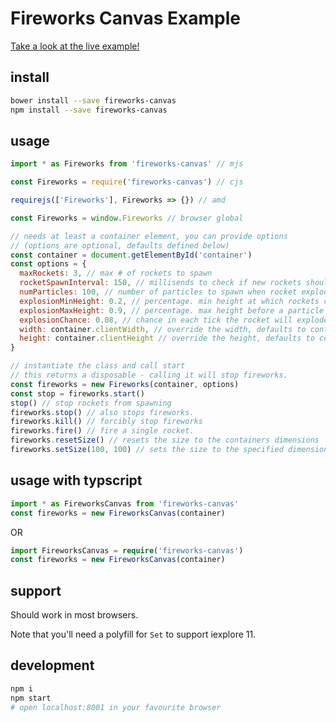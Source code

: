 # Fireworks Canvas Example

[Take a look at the live example!](https://tswaters.github.io/fireworks/)

## install

```sh
bower install --save fireworks-canvas
npm install --save fireworks-canvas
```

## usage

```js
import * as Fireworks from 'fireworks-canvas' // mjs

const Fireworks = require('fireworks-canvas') // cjs

requirejs(['Fireworks'], Fireworks => {}) // amd

const Fireworks = window.Fireworks // browser global

// needs at least a container element, you can provide options
// (options are optional, defaults defined below)
const container = document.getElementById('container')
const options = {
  maxRockets: 3, // max # of rockets to spawn
  rocketSpawnInterval: 150, // millisends to check if new rockets should spawn
  numParticles: 100, // number of particles to spawn when rocket explodes (+0-10)
  explosionMinHeight: 0.2, // percentage. min height at which rockets can explode
  explosionMaxHeight: 0.9, // percentage. max height before a particle is exploded
  explosionChance: 0.08, // chance in each tick the rocket will explode
  width: container.clientWidth, // override the width, defaults to container width
  height: container.clientHeight // override the height, defaults to container height
}

// instantiate the class and call start
// this returns a disposable - calling it will stop fireworks.
const fireworks = new Fireworks(container, options)
const stop = fireworks.start()
stop() // stop rockets from spawning
fireworks.stop() // also stops fireworks.
fireworks.kill() // forcibly stop fireworks
fireworks.fire() // fire a single rocket.
fireworks.resetSize() // resets the size to the containers dimensions
fireworks.setSize(100, 100) // sets the size to the specified dimensions
```

## usage with typscript

```ts
import * as FireworksCanvas from 'fireworks-canvas'
const fireworks = new FireworksCanvas(container)
```

OR

```ts
import FireworksCanvas = require('fireworks-canvas')
const fireworks = new FireworksCanvas(container)
```

## support

Should work in most browsers.

Note that you'll need a polyfill for `Set` to support iexplore 11.

## development

```sh
npm i
npm start
# open localhost:8001 in your favourite browser
```
